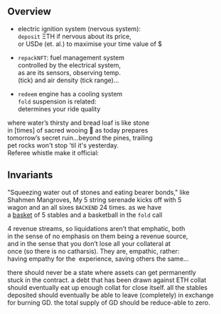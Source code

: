 
## Overview 

- electric ignition system (nervous system):  
`deposit` ΞTH if nervous about its price,  
or USDe (et. al.) to maximise your time value of $  

- `repackNFT`: fuel management system  
controlled by the electrical system,  
as are its sensors, observing temp.  
(tick) and air density (tick range)...  

- `redeem` engine has a cooling system  
`fold` suspension is related:  
determines your ride quality  

where water’s thirsty and bread loaf is like stone  
in [times] of sacred wooing 💍 as today prepares  
tomorrow’s secret ruin...beyond the pines, trailing  
pet rocks won't stop 'til it's yesterday.  
Referee whistle make it official:

## Invariants

"Squeezing water out of stones and eating bearer bonds," like  
Shahmen Mangroves, My 5 string serenade kicks off
with 5  
 wagon and an all sixes `BACKEND` 24 times. 
as we have  
a [basket](https://www.calamos.com/capabilities/structured-protection-etfs/) of 5 stables and a basketball in the `fold` call

4 revenue streams, so liquidations aren’t that emphatic, both   
in the sense of no emphasis on them being a revenue source,  
and in the sense that you don’t lose all your collateral at  
once (so there is no catharsis). They are, empathic, rather:  
having empathy for the  experience, saving others the same…  

there should never be a state where assets can get permanently  
stuck in the contract.
a debt that has been drawn against ETH collat  
should eventually eat up enough collat for close itself. all the stables  
deposited should eventually be able to leave (completely) in exchange  
for burning GD. the total supply of GD should be reduce-able to zero.  

